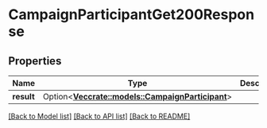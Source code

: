 # CampaignParticipantGet200Response

## Properties

Name | Type | Description | Notes
------------ | ------------- | ------------- | -------------
**result** | Option<[**Vec<crate::models::CampaignParticipant>**](campaignParticipant.md)> |  | [optional]

[[Back to Model list]](../README.md#documentation-for-models) [[Back to API list]](../README.md#documentation-for-api-endpoints) [[Back to README]](../README.md)


